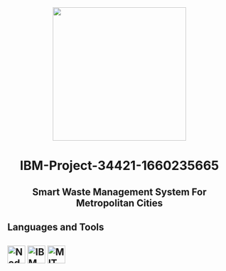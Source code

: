 <div id="header" align="center">
  <img src="https://upload.wikimedia.org/wikipedia/commons/5/51/IBM_logo.svg" width="300"/>
</div>

<html>
  <body>
    <h1 align="center">IBM-Project-34421-1660235665</h1>
    <h2 align="center">Smart Waste Management System For Metropolitan Cities</h2>
    <h2>Languages and Tools<h2>
     <div>
        <img src="https://nodered.org/about/resources/media/node-red-icon-2.png" title="Node Red" alt="Node Red" width="40" height="40"/>
        <img src="https://upload.wikimedia.org/wikipedia/en/0/00/IBM_Watson_Logo_2017.png"/ title="IBM Watson IoT " alt="IBM Watson IoT" width="40" height="40">
        <img src="https://appinventor.mit.edu/images/logo.png" title="MIT App Inventory" alt="MIT App Inventory" width=40 height=40/>
     </div>
  </body>
</html>
